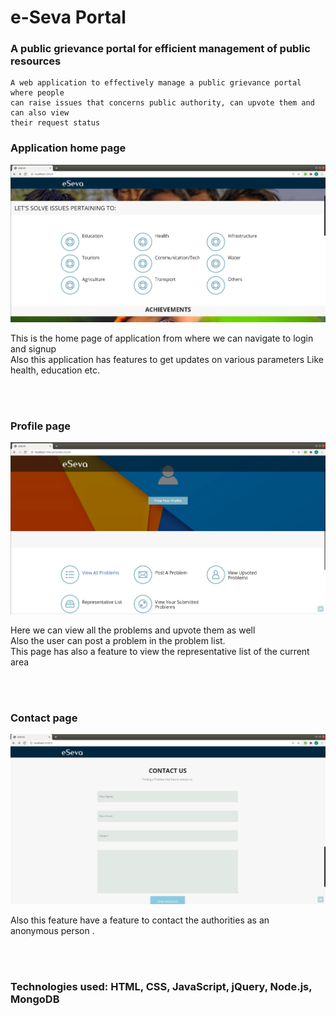 #  e-Seva Portal
   ### A public grievance portal for efficient management of public resources

<p>
    
    A web application to effectively manage a public grievance portal where people 
    can raise issues that concerns public authority, can upvote them and can also view 
    their request status


</p>

### Application home page 

 <img src="./Images/Home.png" alt="Home Page" width = 700px/>
 <br>
<p>
     This is the home page of application from where we can navigate to login and signup <br>
     Also this application has features to get updates on various parameters Like health, education etc.


</p>

<br><br>


### Profile page 

 <img src="./Images/Profile.png" alt="Profile Page" width = 700px/>
 <br>
<p>
    Here we can view all the problems and upvote them as well <br>
    Also the user can post a problem in the problem list. <br>
    This page has also a feature to view the representative list of the current area

</p>

<br><br>

### Contact page 

 <img src="./Images/Contact.png" alt="Profile Page" width = 700px/>
 <br>
<p>
    Also this feature have a feature to contact the authorities as an <br>
    anonymous person .

</p>

<br><br>


###     Technologies used: HTML, CSS, JavaScript, jQuery, Node.js, MongoDB

<p>
</p>
